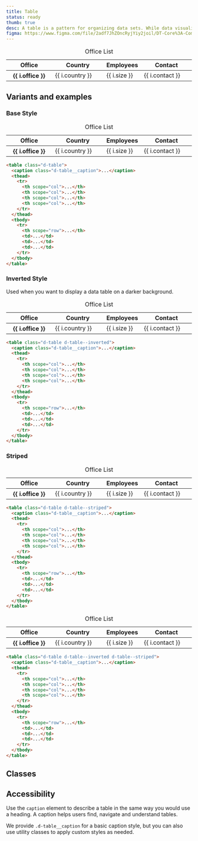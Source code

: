 ```yaml
---
title: Table
status: ready
thumb: true
desc: A table is a pattern for organizing data sets. While data visualization helps quickly summarize a data set, a table allows users to compare and analyze individual data rows.
figma: https://www.figma.com/file/2adf7JhZOncRyjYiy2joil/DT-Core%3A-Components-7?node-id=8921%3A20948&viewport=-788%2C209%2C0.86&t=xHutRjwo1o5zMTgT-11
---
```

<code-well-header bgclass="d-bgc-primary">
  <table class="d-table dialtone-doc-table">
    <caption class="d-table__caption">Office List</caption>
    <thead>
      <tr>
        <th scope="col">Office</th>
        <th scope="col">Country</th>
        <th scope="col" width="10%">Employees</th>
        <th scope="col">Contact</th>
      </tr>
    </thead>
    <tbody>
      <tr v-for="i in examples">
        <th scope="row">{{ i.office }}</th>
        <td>{{ i.country }}</td>
        <td>{{ i.size }}</td>
        <td>{{ i.contact }}</td>
      </tr>
    </tbody>
  </table>
</code-well-header>

[//]: # (## Usage)
[//]: # (Lorem ipsum dolor sit amet, consectetur adipiscing elit. Morbi massa ante, tempus vitae lacus id, luctus tristique lorem. Mauris feugiat massa ex, id aliquet mi tempor non. Curabitur non tristique lectus. Fusce ut nisl non diam dignissim viverra. In posuere dui arcu, sed eleifend massa faucibus sed. Phasellus quis leo vitae erat pellentesque venenatis id vitae lectus. Suspendisse convallis, metus a congue tincidunt, velit sem tincidunt dui, eget auctor ipsum ipsum in ex. Nullam lobortis, mauris vel vestibulum rutrum, lorem elit vehicula est, nec viverra ante erat nec dolor. Proin at placerat tortor. Nam ullamcorper metus et eros porta, at lacinia leo scelerisque. Curabitur finibus sollicitudin odio tempor finibus. Donec lobortis metus vitae mollis gravida.)

## Variants and examples

### Base Style

<code-well-header bgclass="d-bgc-primary">
  <table class="d-table dialtone-doc-table">
    <caption class="d-table__caption">Office List</caption>
    <thead>
      <tr>
        <th scope="col">Office</th>
        <th scope="col">Country</th>
        <th scope="col" width="10%">Employees</th>
        <th scope="col">Contact</th>
      </tr>
    </thead>
    <tbody>
      <tr v-for="i in examples">
        <th scope="row">{{ i.office }}</th>
        <td>{{ i.country }}</td>
        <td>{{ i.size }}</td>
        <td>{{ i.contact }}</td>
      </tr>
    </tbody>
  </table>
</code-well-header>

```html
<table class="d-table">
  <caption class="d-table__caption">...</caption>
  <thead>
    <tr>
      <th scope="col">...</th>
      <th scope="col">...</th>
      <th scope="col">...</th>
      <th scope="col">...</th>
    </tr>
  </thead>
  <tbody>
    <tr>
      <th scope="row">...</th>
      <td>...</td>
      <td>...</td>
      <td>...</td>
    </tr>
  </tbody>
</table>
```

### Inverted Style

Used when you want to display a data table on a darker background.

<code-well-header bgclass="d-bgc-contrast">
  <table class="d-table dialtone-doc-table d-table--inverted">
    <caption class="d-table__caption">Office List</caption>
    <thead>
      <tr>
        <th scope="col">Office</th>
        <th scope="col">Country</th>
        <th scope="col" width="10%">Employees</th>
        <th scope="col">Contact</th>
      </tr>
    </thead>
    <tbody>
      <tr v-for="i in examples">
        <th scope="row">{{ i.office }}</th>
        <td>{{ i.country }}</td>
        <td>{{ i.size }}</td>
        <td>{{ i.contact }}</td>
      </tr>
    </tbody>
  </table>
</code-well-header>

```html
<table class="d-table d-table--inverted">
  <caption class="d-table__caption">...</caption>
  <thead>
    <tr>
      <th scope="col">...</th>
      <th scope="col">...</th>
      <th scope="col">...</th>
      <th scope="col">...</th>
    </tr>
  </thead>
  <tbody>
    <tr>
      <th scope="row">...</th>
      <td>...</td>
      <td>...</td>
      <td>...</td>
    </tr>
  </tbody>
</table>
```

### Striped

<code-well-header bgclass="d-bgc-primary">
  <table class="d-table dialtone-doc-table d-table--striped">
    <caption class="d-table__caption">Office List</caption>
    <thead>
      <tr>
        <th scope="col">Office</th>
        <th scope="col">Country</th>
        <th scope="col" width="10%">Employees</th>
        <th scope="col">Contact</th>
      </tr>
    </thead>
    <tbody>
      <tr v-for="i in examples">
        <th scope="row">{{ i.office }}</th>
        <td>{{ i.country }}</td>
        <td>{{ i.size }}</td>
        <td>{{ i.contact }}</td>
      </tr>
    </tbody>
  </table>
</code-well-header>

```html
<table class="d-table d-table--striped">
  <caption class="d-table__caption">...</caption>
  <thead>
    <tr>
      <th scope="col">...</th>
      <th scope="col">...</th>
      <th scope="col">...</th>
      <th scope="col">...</th>
    </tr>
  </thead>
  <tbody>
    <tr>
      <th scope="row">...</th>
      <td>...</td>
      <td>...</td>
      <td>...</td>
    </tr>
  </tbody>
</table>
```

<code-well-header bgclass="d-bgc-contrast">
  <table class="d-table dialtone-doc-table d-table--inverted d-table--striped">
    <caption class="d-table__caption">Office List</caption>
    <thead>
      <tr>
        <th scope="col">Office</th>
        <th scope="col">Country</th>
        <th scope="col" width="10%">Employees</th>
        <th scope="col">Contact</th>
      </tr>
    </thead>
    <tbody>
      <tr v-for="i in examples">
        <th scope="row">{{ i.office }}</th>
        <td>{{ i.country }}</td>
        <td>{{ i.size }}</td>
        <td>{{ i.contact }}</td>
      </tr>
    </tbody>
  </table>
</code-well-header>

```html
<table class="d-table d-table--inverted d-table--striped">
  <caption class="d-table__caption">...</caption>
  <thead>
    <tr>
      <th scope="col">...</th>
      <th scope="col">...</th>
      <th scope="col">...</th>
      <th scope="col">...</th>
    </tr>
  </thead>
  <tbody>
    <tr>
      <th scope="row">...</th>
      <td>...</td>
      <td>...</td>
      <td>...</td>
    </tr>
  </tbody>
</table>
```

## Classes

<component-class-table component-name="table" />

## Accessibility

Use the `caption` element to describe a table in the same way you would use a heading. A caption helps users find, navigate and understand tables.

We provide `.d-table__caption` for a basic caption style, but you can also use utility classes to apply custom styles as needed.

<script setup>
  import { examples } from '@data/table.json';
</script>
